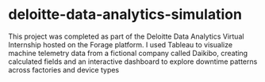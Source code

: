 # deloitte-data-analytics-simulation
This project was completed as part of the Deloitte Data Analytics Virtual Internship hosted on the Forage platform. I used Tableau to visualize machine telemetry data from a fictional company called Daikibo, creating calculated fields and an interactive dashboard to explore downtime patterns across factories and device types
